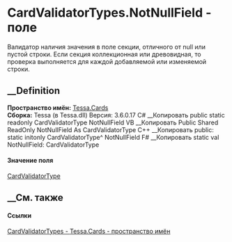 # CardValidatorTypes.NotNullField - поле
Валидатор наличия значения в поле секции, отличного от null или пустой строки.
Если секция коллекционная или древовидная, то проверка выполняется для каждой
добавляемой или изменяемой строки.
## __Definition
 **Пространство имён:** [Tessa.Cards](N_Tessa_Cards.htm)  
 **Сборка:** Tessa (в Tessa.dll) Версия: 3.6.0.17
C# __Копировать
     public static readonly CardValidatorType NotNullField
VB __Копировать
     Public Shared ReadOnly NotNullField As CardValidatorType
C++ __Копировать
     public:
    static initonly CardValidatorType^ NotNullField
F# __Копировать
     static val NotNullField: CardValidatorType
#### Значение поля
[CardValidatorType](T_Tessa_Cards_CardValidatorType.htm)
##  __См. также
#### Ссылки
[CardValidatorTypes - ](T_Tessa_Cards_CardValidatorTypes.htm)
[Tessa.Cards - пространство имён](N_Tessa_Cards.htm)
